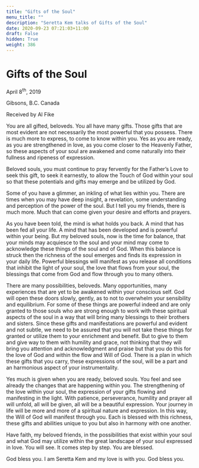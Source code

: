 ```yaml
---
title: "Gifts of the Soul"
menu_title: ""
description: "Seretta Kem talks of Gifts of the Soul"
date: 2020-09-23 07:21:03+11:00
draft: False
hidden: True
weight: 386
---
```

# Gifts of the Soul 


April 8<sup>th</sup>, 2019

Gibsons, B.C. Canada

Received by Al Fike



You are all gifted, beloveds. You all have many gifts. Those gifts that are most evident are not necessarily the most powerful that you possess. There is much more to express, to come to know within you. Yes as you are ready, as you are strengthened in love, as you come closer to the Heavenly Father, so these aspects of your soul are awakened and come naturally into their fullness and ripeness of expression.

Beloved souls, you must continue to pray fervently for the Father’s Love to seek this gift, to seek it earnestly, to allow the Touch of God within your soul so that these potentials and gifts may emerge and be utilized by God. 

Some of you have a glimmer, an inkling of what lies within you. There are times when you may have deep insight, a revelation, some understanding and perception of the power of the soul.  But I tell you my friends, there is much more. Much that can come given your desire and efforts and prayers.

As you have been told, the mind is what holds you back. A mind that has been fed all your life. A mind that has been developed and is powerful within your being. But my beloved souls, now is the time for balance, that your minds may acquiesce to the soul and your mind may come to acknowledge these things of the soul and of God. When this balance is struck then the richness of the soul emerges and finds its expression in your daily life. Powerful blessings will manifest as you release all conditions that inhibit the light of your soul, the love that flows from your soul, the blessings that come from God and flow through you to many others. 

There are many possibilities, beloveds. Many opportunities, many experiences that are yet to be awakened within your conscious self. God will open these doors slowly, gently, as to not to overwhelm your sensibility and equilibrium. For some of these things are powerful indeed and are only granted to those souls who are strong enough to work with these spiritual aspects of the soul in a way that will bring many blessings to their brothers and sisters. Since these gifts and manifestations are powerful and evident and not subtle, we need to be assured that you will not take these things for granted or utilize them to your enrichment and benefit.  But to give to them and give way to them with humility and grace, not thinking that they will bring you attention and acknowledgment and praise but that you do this for the love of God and within the flow and Will of God. There is a plan in which these gifts that you carry, these expressions of the soul, will be a part and an harmonious aspect of your instrumentality.

Yes much is given when you are ready, beloved souls. You feel and see already the changes that are happening within you. The strengthening of the love within your soul, the expression of your gifts flowing and manifesting in the light. With patience, perseverance, humility and prayer all will unfold, all will be given, all will be a beautiful expression. Your journey in life will be more and more of a spiritual nature and expression. In this way, the Will of God will manifest through you. Each is blessed with this richness, these gifts and abilities unique to you but also in harmony with one another. 

Have faith, my beloved friends, in the possibilities that exist within your soul and what God may utilize within the great landscape of your soul expressed in love. You will see. It comes step by step. You are blessed. 

God bless you. I am Seretta Kem and my love is with you. God bless you. 
